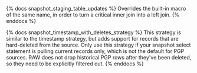 {% docs snapshot_staging_table_updates %}
Overrides the built-in macro of the same name, in order to turn a critical inner join into a left join.
{% enddocs %}

{% docs snapshot_timestamp_with_deletes_strategy %}
This strategy is similar to the timestamp strategy, but adds support for records that are hard-deleted from the source. Only use this strategy if your snapshot select statement is pulling current records only, which is not the default for PGP sources. RAW does not drop historical PGP rows after they've been deleted, so they need to be explicitly filtered out. 
{% enddocs %}